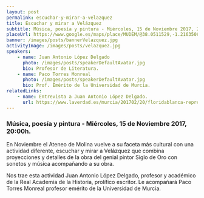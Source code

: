 ```yaml
---
layout: post
permalink: escuchar-y-mirar-a-velazquez
title: Escuchar y mirar a Velázquez
subtitle: Música, poesía y pintura - Miércoles, 15 de Noviembre 2017, 20:00h.
placeUrl: https://www.google.es/maps/place/MUDEM/@38.0511529,-1.2163506,17z/data=!3m1!4b1!4m5!3m4!1s0xd647f567ba291e1:0xde6031502e1b4fbc!8m2!3d38.0511487!4d-1.2141566
banner: /images/posts/bannerVelazquez.jpg
activityImage: /images/posts/velazquez.jpg
speakers: 
    - name: Juan Antonio López Delgado
      photo: /images/posts/speakerDefaultAvatar.jpg
      bio: Profesor de Literatura.
    - name: Paco Torres Monreal
      photo: /images/posts/speakerDefaultAvatar.jpg
      bio: Prof. Emérito de la Universidad de Murcia.
relatedLinks: 
    - name: Entrevista a Juan Antonio López Delgado.
      url: https://www.laverdad.es/murcia/201702/20/floridablanca-represento-epoca-respeto-20170220004710-v.html
---
```


### Música, poesía y pintura - Miércoles, 15 de Noviembre 2017, 20:00h.

En Noviembre el Ateneo de Molina vuelve a su faceta más cultural con una actividad diferente, escuchar y mirar a Velázquez que combina proyecciones y detalles de la obra del genial pintor Siglo de Oro con sonetos y música acompañando a su obra.

Nos trae esta actividad Juan Antonio López Delgado, profesor y académico de la Real Academia de la Historia, prolífico escritor. Le acompañará Paco Torres Monreal profesor emérito de la Universidad de Murcia.
